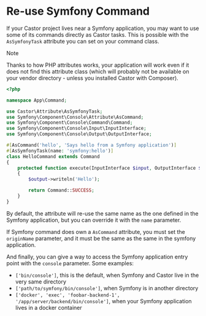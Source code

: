 # Re-use Symfony Command

If your Castor project lives near a Symfony application, you may want to use
some of its commands directly as Castor tasks.
This is possible with the `AsSymfonyTask` attribute you can set on your
command class.

> [!NOTE]
> Thanks to how PHP attributes works, your application will work even if it
> does not find this attribute class (which will probably not be available
>  on your vendor directory - unless you installed Castor with Composer).

```php
<?php

namespace App\Command;

use Castor\Attribute\AsSymfonyTask;
use Symfony\Component\Console\Attribute\AsCommand;
use Symfony\Component\Console\Command\Command;
use Symfony\Component\Console\Input\InputInterface;
use Symfony\Component\Console\Output\OutputInterface;

#[AsCommand('hello', 'Says hello from a Symfony application')]
#[AsSymfonyTask(name: 'symfony:hello')]
class HelloCommand extends Command
{
    protected function execute(InputInterface $input, OutputInterface $output): int
    {
        $output->writeln('Hello');

        return Command::SUCCESS;
    }
}
```

By default, the attribute will re-use the same name as the one defined in the
Symfony application, but you can override it with the `name` parameter.

If Symfony command does own a `AsCommand` attribute, you must set the
`originName` parameter, and it must be the same as the same in the symfony
application.

And finally, you can give a way to access the Symfony application entry point
with the `console` parameter. Some examples:

* `['bin/console']`, this is the default, when Symfony and Castor live in the
  very same directory
* `['path/to/symfony/bin/console']`, when Symfony is in another directory
* `['docker', 'exec', 'foobar-backend-1', '/app/server/backend/bin/console']`, when
  your Symfony application lives in a docker container
